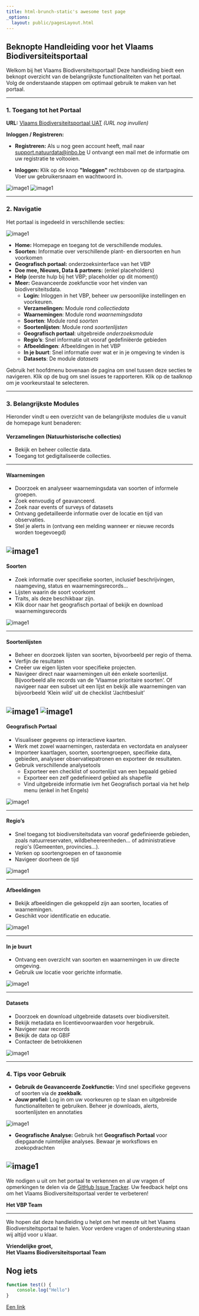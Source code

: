 ```yaml
---
title: html-brunch-static's awesome test page
_options:
  layout: public/pagesLayout.html
---
```


## Beknopte Handleiding voor het Vlaams Biodiversiteitsportaal

Welkom bij het Vlaams Biodiversiteitsportaal\! Deze handleiding biedt een beknopt overzicht van de belangrijkste functionaliteiten van het portaal. Volg de onderstaande stappen om optimaal gebruik te maken van het portaal.

---

### 1\. Toegang tot het Portaal

**URL:** [Vlaams Biodiversiteitsportaal UAT](#) *(URL nog invullen)*

**Inloggen / Registreren:**

- **Registreren:** Als u nog geen account heeft, mail naar [support.natuurdata@inbo.be](mailto:support@natuurdata.inbo.be) U ontvangt een mail met de informatie om uw registratie te voltooien.  
    
- **Inloggen:** Klik op de knop **"Inloggen"** rechtsboven op de startpagina. Voer uw gebruikersnaam en wachtwoord in.

![image1](/images/Afbeelding1.png)
![image1](/images/Afbeelding2.png)

<!---
<p align="center">
  <img src="https://github.com/inbo/vlaams-biodiversiteitsportaal/blob/branding-homepage/branding/app/assets/images/Afbeelding1.png?raw=true" />
  <img src="https://github.com/inbo/vlaams-biodiversiteitsportaal/blob/branding-homepage/branding/app/assets/images/Afbeelding2.png?raw=true" />
</p>


<p align="left">
  <img src="/images/Afbeelding1.png" />
  <img src="/images/Afbeelding2.png" />
</p>

-->

---

### 2\. Navigatie

Het portaal is ingedeeld in verschillende secties:

![image1](/images/Afbeelding3.png)

- **Home:** Homepage en toegang tot de verschillende modules.  
- **Soorten:** Informatie over verschillende plant- en diersoorten en hun voorkomen  
- **Geografisch portaal:** onderzoeksinterface van het VBP  
- **Doe mee, Nieuws, Data & partners:** (enkel placeholders)  
- **Help** (eerste hulp bij het VBP; placeholder op dit moment))  
- **Meer:** Geavanceerde zoekfunctie voor het vinden van biodiversiteitsdata.  
  - **Login:**  Inloggen in het VBP, beheer uw persoonlijke instellingen en voorkeuren.  
  - **Verzamelingen:** Module rond *collectiedata*  
  - **Waarnemingen**: Module rond *waarnemingsdata*  
  - **Soorten**: Module rond *soorten*  
  - **Soortenlijsten**: Module rond  *soortenlijsten*  
  - **Geografisch portaal**: uitgebreide *onderzoeksmodule*  
  - **Regio’s**: Snel informatie uit vooraf gedefiniëerde gebieden  
  - **Afbeeldingen**: Afbeeldingen in het VBP  
  - **In je buurt**: Snel informatie over wat er in je omgeving te vinden is  
  - **Datasets**: De module *datasets*

Gebruik het hoofdmenu bovenaan de pagina om snel tussen deze secties te navigeren. Klik op de bug om snel issues te rapporteren. Klik op de taalknop om je voorkeurstaal te selecteren.

---

### 3\. **Belangrijkste Modules**

Hieronder vindt u een overzicht van de belangrijkste modules die u vanuit de homepage kunt benaderen:

#### **Verzamelingen (Natuurhistorische collecties)**

- Bekijk en beheer collectie data.  
- Toegang tot gedigitaliseerde collecties.

---

#### **Waarnemingen**

- Doorzoek en analyseer waarnemingsdata van soorten of informele groepen.  
- Zoek eenvoudig of geavanceerd.  
- Zoek naar events of surveys of datasets  
- Ontvang gedetailleerde informatie over de locatie en tijd van observaties.  
- Stel je alerts in (ontvang een melding wanneer er nieuwe records worden toegevoegd)


![image1](/images/Afbeelding4.png)
---

#### **Soorten**

- Zoek informatie over specifieke soorten, inclusief beschrijvingen, naamgeving, status en waarnemingsrecords...  
- Lijsten waarin de soort voorkomt  
- Traits, als deze beschikbaar zijn.  
- Klik door naar het geografisch portaal of bekijk en download waarnemingsrecords

![image1](/images/Afbeelding5.png)

---

#### **Soortenlijsten**

- Beheer en doorzoek lijsten van soorten, bijvoorbeeld per regio of thema.  
- Verfijn de resultaten  
- Creëer uw eigen lijsten voor specifieke projecten.  
- Navigeer direct naar waarnemingen uit één enkele soortenlijst. Bijvoorbeeld alle records van de ‘Vlaamse prioritaire soorten’. Of navigeer naar een subset uit een lijst en bekijk alle waarnemingen van bijvoorbeeld ‘Klein wild’ uit de checklist ‘Jachtbesluit’


![image1](/images/Afbeelding6.png)
![image1](/images/Afbeelding7.png)
---

#### **Geografisch Portaal**

- Visualiseer gegevens op interactieve kaarten.  
- Werk met zowel waarnemingen, rasterdata en vectordata en analyseer  
- Importeer kaartlagen, soorten, soortengroepen, specifieke data, gebieden, analyseer observatiepatronen en exporteer de resultaten.  
- Gebruik verschillende analysetools  
  - Exporteer een checklist of soortenlijst van een bepaald gebied  
  - Exporteer een zelf gedefinieerd gebied als shapefile  
  - Vind uitgebreide informatie ivm het Geografisch portaal via het help menu (enkel in het Engels)
  
![image1](/images/Afbeelding8.png)

---
  
#### **Regio’s**

- Snel toegang tot biodiversiteitsdata van vooraf gedefinieerde gebieden, zoals natuurreservaten, wildbeheereenheden… of administratieve regio's (Gemeenten, provincies…).  
- Verken op soortengroepen en of taxonomie  
- Navigeer doorheen de tijd

![image1](/images/Afbeelding9.png)

---

#### **Afbeeldingen**

- Bekijk afbeeldingen die gekoppeld zijn aan soorten, locaties of waarnemingen.  
- Geschikt voor identificatie en educatie.

![image1](/images/Afbeelding10.png)

---

#### **In je buurt**

- Ontvang een overzicht van soorten en waarnemingen in uw directe omgeving.  
- Gebruik uw locatie voor gerichte informatie.

![image1](/images/Afbeelding11.png)

---

#### **Datasets**

- Doorzoek en download uitgebreide datasets over biodiversiteit.  
- Bekijk metadata en licentievoorwaarden voor hergebruik.  
- Navigeer naar records  
- Bekijk de data op GBIF  
- Contacteer de betrokkenen

![image1](/images/Afbeelding12.png)

  
---

### 4\. **Tips voor Gebruik**

- **Gebruik de Geavanceerde Zoekfunctie:** Vind snel specifieke gegevens of soorten via de **zoekbalk**.  
- **Jouw profiel:** Log in om uw voorkeuren op te slaan en uitgebreide functionaliteiten te gebruiken. Beheer je downloads, alerts, soortenlijsten en annotaties

![image1](/images/Afbeelding13.png)

- **Geografische Analyse:** Gebruik het **Geografisch Portaal** voor diepgaande ruimtelijke analyses. Bewaar je worksflows en zoekopdrachten

![image1](/images/Afbeelding14.png)
---


We nodigen u uit om het portaal te verkennen en al uw vragen of opmerkingen te delen via de [GitHub Issue Tracker](https://github.com/inbo/vlaams-biodiversiteitsportaal/issues). Uw feedback helpt ons om het Vlaams Biodiversiteitsportaal verder te verbeteren\!

**Het VBP Team**

---

We hopen dat deze handleiding u helpt om het meeste uit het Vlaams Biodiversiteitsportaal te halen. Voor verdere vragen of ondersteuning staan wij altijd voor u klaar.

**Vriendelijke groet,**  
**Het Vlaams Biodiversiteitsportaal Team**


### 


## Nog iets

```javascript
function test() {
    console.log("Hello")
}
```

[Een link](https://natuurdata.dev.inbo.be)
